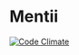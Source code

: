 # Mentii
[![Code Climate](https://codeclimate.com/github/mentii/mentii/badges/gpa.svg)](https://codeclimate.com/github/mentii/mentii)

